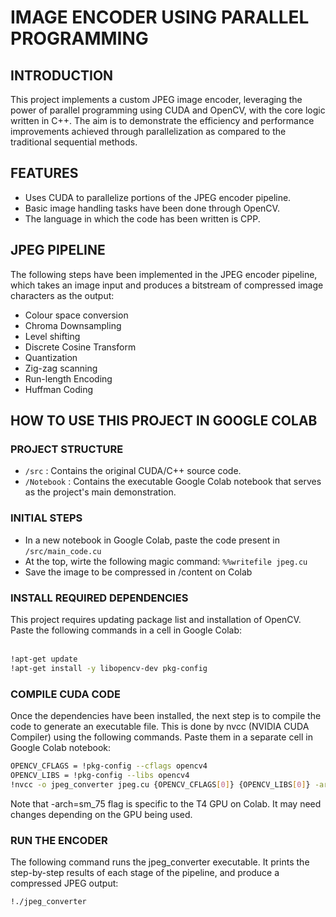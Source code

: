 # IMAGE ENCODER USING PARALLEL PROGRAMMING
## INTRODUCTION
This project implements a custom JPEG image encoder, leveraging the power of parallel programming
using CUDA and OpenCV, with the core logic written in C++. The aim is to demonstrate the efficiency
and performance improvements achieved through parallelization as compared to the traditional sequential methods. 

## FEATURES
- Uses CUDA to parallelize portions of the JPEG encoder pipeline.
- Basic image handling tasks have been done through OpenCV.
- The language in which the code has been written is CPP.

## JPEG PIPELINE
The following steps have been implemented in the JPEG encoder pipeline, which takes an image input and produces a bitstream of compressed image characters as the output:
- Colour space conversion
- Chroma Downsampling
- Level shifting
- Discrete Cosine Transform
- Quantization
- Zig-zag scanning
- Run-length Encoding
- Huffman Coding

## HOW TO USE THIS PROJECT IN GOOGLE COLAB

### PROJECT STRUCTURE
- `/src` : Contains the original CUDA/C++ source code.
- `/Notebook` : Contains the executable Google Colab notebook that serves as the project's main demonstration.

### INITIAL STEPS
- In a new notebook in Google Colab, paste the code present in ```/src/main_code.cu```
- At the top, wirte the following magic command: ```%%writefile jpeg.cu```
- Save the image to be compressed in /content on Colab
  
### INSTALL REQUIRED DEPENDENCIES
This project requires updating package list and installation of OpenCV. Paste the following commands in a cell in Google Colab:<br><br>
```bash
!apt-get update
!apt-get install -y libopencv-dev pkg-config
```

### COMPILE CUDA CODE
Once the dependencies have been installed, the next step is to compile the code to generate an executable file. This is done by nvcc (NVIDIA CUDA Compiler) using the following commands. Paste them in a separate cell in Google Colab notebook:<br>
```bash
OPENCV_CFLAGS = !pkg-config --cflags opencv4
OPENCV_LIBS = !pkg-config --libs opencv4
!nvcc -o jpeg_converter jpeg.cu {OPENCV_CFLAGS[0]} {OPENCV_LIBS[0]} -arch=sm_75
```
Note that -arch=sm_75 flag is specific to the T4 GPU on Colab. It may need changes depending on the GPU being used.

### RUN THE ENCODER
The following command runs the jpeg_converter executable. It prints the step-by-step results of each stage of the pipeline, and produce a compressed JPEG output:<br>
```bash
!./jpeg_converter
```
